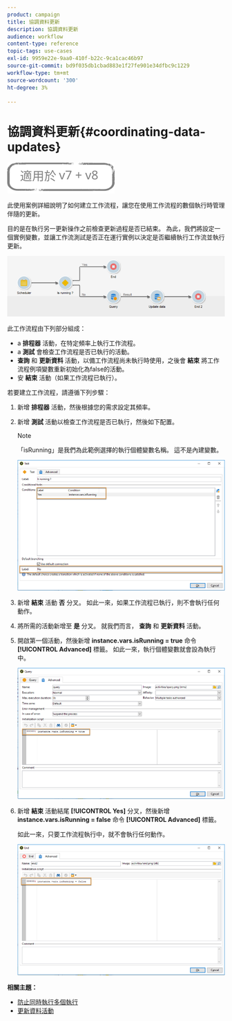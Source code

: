 ```yaml
---
product: campaign
title: 協調資料更新
description: 協調資料更新
audience: workflow
content-type: reference
topic-tags: use-cases
exl-id: 9959e22e-9aa0-410f-b22c-9ca1cac46b97
source-git-commit: bd9f035db1cbad883e1f27fe901e34dfbc9c1229
workflow-type: tm+mt
source-wordcount: '300'
ht-degree: 3%

---
```


# 協調資料更新{#coordinating-data-updates}

![](../../assets/common.svg)

此使用案例詳細說明了如何建立工作流程，讓您在使用工作流程的數個執行時管理伴隨的更新。

目的是在執行另一更新操作之前檢查更新過程是否已結束。 為此，我們將設定一個實例變數，並讓工作流測試是否正在運行實例以決定是否繼續執行工作流並執行更新。

![](assets/uc_dataupdate_wkf.png)

此工作流程由下列部分組成：

* a **排程器** 活動，在特定頻率上執行工作流程。
* a **測試** 會檢查工作流程是否已執行的活動。
* **查詢** 和 **更新資料** 活動，以備工作流程尚未執行時使用，之後會 **結束** 將工作流程例項變數重新初始化為false的活動。
* 安 **結束** 活動（如果工作流程已執行）。

若要建立工作流程，請遵循下列步驟：

1. 新增 **排程器** 活動，然後根據您的需求設定其頻率。
1. 新增 **測試** 活動以檢查工作流程是否已執行，然後如下配置。

   >[!NOTE]
   >
   >「isRunning」是我們為此範例選擇的執行個體變數名稱。 這不是內建變數。

   ![](assets/uc_dataupdate_test.png)

1. 新增 **結束** 活動 **否** 分叉。 如此一來，如果工作流程已執行，則不會執行任何動作。
1. 將所需的活動新增至 **是** 分叉。 就我們而言， **查詢** 和 **更新資料** 活動。
1. 開啟第一個活動，然後新增 **instance.vars.isRunning = true** 命令 **[!UICONTROL Advanced]** 標籤。 如此一來，執行個體變數就會設為執行中。

   ![](assets/uc_dataupdate_query.png)

1. 新增 **結束** 活動結尾 **[!UICONTROL Yes]** 分叉，然後新增 **instance.vars.isRunning = false** 命令 **[!UICONTROL Advanced]** 標籤。

   如此一來，只要工作流程執行中，就不會執行任何動作。

   ![](assets/uc_dataupdate_end.png)

**相關主題：**

* [防止同時執行多個執行](monitoring-workflow-execution.md#preventing-simultaneous-multiple-executions)
* [更新資料活動](update-data.md)
